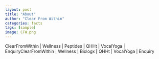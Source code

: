 ```yaml
---
layout: post
title: "About"
author: "Clear From Within"
categories: facts
tags: [sample]
image: CFW.png
---
```


ClearFromWithin | Wellness | Peptides | QHHt | VocalYoga | EnquiryClearFromWithin | Wellness | Biologx | QHHt | VocalYoga | Enquiry